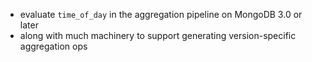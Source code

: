 - evaluate `time_of_day` in the aggregation pipeline on MongoDB 3.0 or later
- along with much machinery to support generating version-specific aggregation ops
